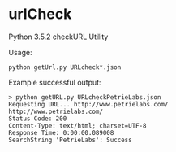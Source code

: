 # urlCheck
Python 3.5.2 checkURL Utility

Usage:
```
python getUrl.py URLcheck*.json
```
Example successful output:
```
> python getURL.py URLcheckPetrieLabs.json
Requesting URL... http://www.petrielabs.com/
http://www.petrielabs.com/
Status Code: 200
Content-Type: text/html; charset=UTF-8
Response Time: 0:00:00.089008
SearchString 'PetrieLabs': Success
```
